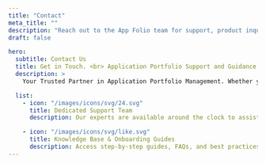 ```yaml
---
title: "Contact"
meta_title: ""
description: "Reach out to the App Folio team for support, product inquiries, or partnership opportunities. We're here to help you optimize your application ecosystem."
draft: false

hero:
  subtitle: Contact Us
  title: Get in Touch. <br> Application Portfolio Support and Guidance.
  description: >
    Your Trusted Partner in Application Portfolio Management. Whether you need help onboarding your first application, setting up integration dependencies, or generating reports, our team is here to support your success every step of the way.

  list:
    - icon: "/images/icons/svg/24.svg"
      title: Dedicated Support Team
      description: Our experts are available around the clock to assist you with technical questions, reporting issues, or strategic planning.

    - icon: "/images/icons/svg/like.svg"
      title: Knowledge Base & Onboarding Guides
      description: Access step-by-step guides, FAQs, and best practices to get the most out of App Folio — from setup to advanced features.
---
```

